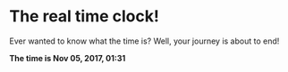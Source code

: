 # The real time clock!

Ever wanted to know what the time is? Well, your journey is about to end!

**The time is Nov 05, 2017, 01:31**